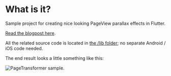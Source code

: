 # What is it?

Sample project for creating nice looking PageView parallax effects in Flutter.

[Read the blogpost here](https://flutter.rocks/2017/09/23/bringing-the-pagetransformer-from-android-to-flutter/).

All the related source code is located in [the /lib folder](https://github.com/FlutterRocks/page-transformer/tree/master/lib); no separate Android / iOS code needed.

The end result looks a little something like this:

![PageTransformer sample.](https://github.com/FlutterRocks/page-transformer/raw/master/page_transform_sample.gif)
